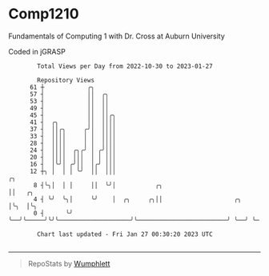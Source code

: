 # Comp1210
Fundamentals of Computing 1 with Dr. Cross at Auburn University

Coded in jGRASP

```
        Total Views per Day from 2022-10-30 to 2023-01-27

        Repository Views
      61 ┼            ╭╮
      57 ┤            ││  ╭╮
      53 ┤            ││  ││
      49 ┤            ││  ││
      45 ┤            ││  ││╭╮
      41 ┤  ╭╮        ││  ││││
      37 ┤  ││╭╮     ╭╯│  ││││
      33 ┤  ││││     │ │  ││││
      28 ┤  ││││     │ │  ││││
      24 ┤  ││││  ╭╮╭╯ │ ╭╯│││
      20 ┤  ││││  │││  │ │ │││
      16 ┤  │╰╯│ ╭╯││  │╭╯ │││
      12 ┼╮ │  │ │ ╰╯  ││  │││                                                            ╭╮
       8 ┤╰╮│  │ │     ││  ╰╯│           ╭╮                                               ││   ╭╮
       4 ┤ ╰╯  ╰╮│     ╰╯    │  ╭╮     ╭╮││                    ╭╮                         │╰╮  │╰╮
       0 ┤      ╰╯           ╰──╯╰─────╯╰╯╰────────────────────╯╰─────────────────────────╯ ╰──╯ ╰─

        Chart last updated - Fri Jan 27 00:30:20 2023 UTC
        
```

---

> RepoStats by [Wumphlett](https://github.com/Wumphlett)
